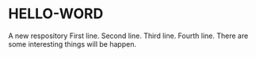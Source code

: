 # HELLO-WORD
A new respository
First line.
Second line.
Third line.
Fourth line.
There are some interesting things will be happen.
